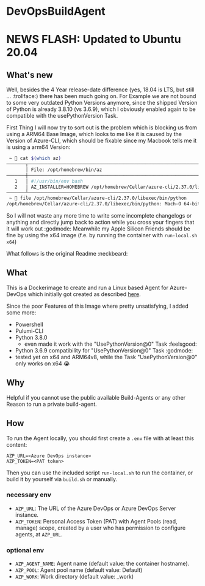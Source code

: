 # DevOpsBuildAgent

# NEWS FLASH: Updated to Ubuntu 20.04

## What's new

Well, besides the 4 Year release-date difference (yes, 18.04 is LTS, but still ... :trollface:) there has been much going on. For Example we are not bound to some very outdated Python Versions anymore, since the shipped Version of Python is already 3.8.10 (vs 3.6.9), which I obviously enabled again to be compatible with the usePythonVersion Task.

First Thing I will now try to sort out is the problem which is blocking us from using a ARM64 Base Image, which looks to me like it is caused by the Version of Azure-CLI, which should be fixable since my Macbook tells me it is using a arm64 Version:

``` sh
 ~  cat $(which az)
───────┬───────────────────────────────────────────────────────────────────────────────────────────────────────────────────────────────────────────────────────────────────────
       │ File: /opt/homebrew/bin/az
───────┼───────────────────────────────────────────────────────────────────────────────────────────────────────────────────────────────────────────────────────────────────────
   1   │ #!/usr/bin/env bash
   2   │ AZ_INSTALLER=HOMEBREW /opt/homebrew/Cellar/azure-cli/2.37.0/libexec/bin/python -m azure.cli "$@"
───────┴───────────────────────────────────────────────────────────────────────────────────────────────────────────────────────────────────────────────────────────────────────
 ~  file /opt/homebrew/Cellar/azure-cli/2.37.0/libexec/bin/python
/opt/homebrew/Cellar/azure-cli/2.37.0/libexec/bin/python: Mach-O 64-bit executable arm64
```

So I will not waste any more time to write some incomplete changelogs or anything and directly jump back to action while you cross your fingers that it will work out :godmode: Meanwhile my Apple Silicon Friends should be fine by using the x64 image (f.e. by running the container with `run-local.sh x64`)

What follows is the original Readme :neckbeard:

## What

This is a Dockerimage to create and run a Linux based Agent for Azure-DevOps which initially got created as described [here](https://docs.microsoft.com/azure/devops/pipelines/agents/docker?view=azure-devops#linux).

Since the poor Features of this Image where pretty unsatisfying, I added some more:

* Powershell
* Pulumi-CLI
* Python 3.8.0
  * even made it work with the "UsePythonVersion@0" Task :feelsgood:
* Python 3.6.9 compatibility for "UsePythonVersion@0" Task :godmode:
* tested yet on x64 and ARM64v8, while the Task "UsePythonVersion@0" only works on x64 :sob:

## Why

Helpful if you cannot use the public available Build-Agents or any other Reason to run a private build-agent.

## How

To run the Agent locally, you should first create a `.env` file with at least this content:

``` dotenv
AZP_URL=<Azure DevOps instance>
AZP_TOKEN=<PAT token>
```

Then you can use the included script `run-local.sh` to run the container, or build it by yourself via `build.sh` or manually.

### necessary env

* `AZP_URL`: The URL of the Azure DevOps or Azure DevOps Server instance.
* `AZP_TOKEN`: Personal Access Token (PAT) with Agent Pools (read, manage) scope, created by a user who has permission to configure agents, at `AZP_URL`.

### optional env

* `AZP_AGENT_NAME`: Agent name (default value: the container hostname).
* `AZP_POOL`: Agent pool name (default value: Default)
* `AZP_WORK`: Work directory (default value: _work)
